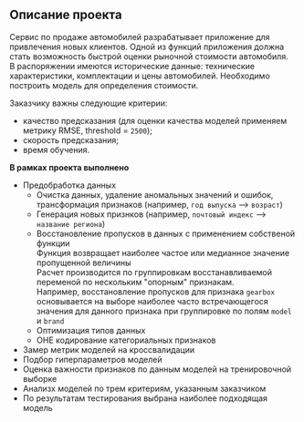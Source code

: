 ## Описание проекта

Сервис по продаже автомобилей разрабатывает приложение для привлечения новых клиентов. Одной из функций приложения должна стать возможность быстрой оценки рыночной стоимости автомобиля.<br>
В распоряжении имеются исторические данные: технические характеристики, комплектации и цены автомобилей. Необходимо построить модель для определения стоимости. 

Заказчику важны следующие критерии:
- качество предсказания (для оценки качества моделей применяем метрику RMSE, threshold = `2500`);
- скорость предсказания;
- время обучения.

**В рамках проекта выполнено**
- Предобработка данных
    * Очистка данных, удаление аномальных значений и ошибок, трансформация признаков (например, `год выпуска` --> `возраст`)
    * Генерация новых признков (например, `почтовый индекс` --> `название региона`)
    * Восстановление пропусков в данных с применением собственой функции<br>Функция возвращает наиболее частое или медианное значение пропущенной величины<br>Расчет производится по группировкам восстанавливаемой переменой по нескольким "опорным" признакам.<br>Например, восстановление пропусков для признака `gearbox` основывается на выборе наиболее часто встречающегося значения для данного признака при группировке по полям `model` и `brand`
    * Оптимизация типов данных
    * OHE кодирование категориальных признаков
- Замер метрик моделей на кроссвалидации
- Подбор гиперпараметров моделей
- Оценка важности признаков по данным моделей на тренировочной выборке
- Анализх моделей по трем критериям, указанным заказчиком
- По результатам тестирования выбрана наиболее подходящая модель
